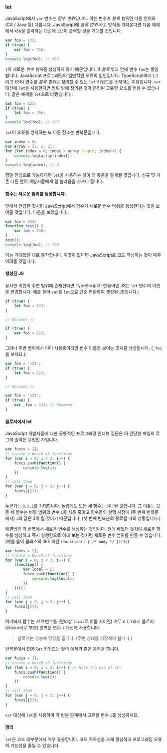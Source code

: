 ### let

JavaScript에서 `var` 변수는 *함수 범위*입니다. 이는 변수가 *블록 범위*인 다른 언어와 (C# / Java 등) 다릅니다. JavaScript에 *블록 범위* 사고 방식을 가져온다면 다음 예제에서 `456`을 출력하는 대신에 `123`이 출력할 것을 기대할 것입니다.

```ts
var foo = 123;
if (true) {
    var foo = 456;
}
console.log(foo); // 456
```
`{`이 새로운 *변수 범위*를 생성하지 않기 때문입니다. if *블록* 밖과 안에 변수 `foo`는 동일합니다. JavaScript 프로그래밍의 일반적인 오류의 원인입니다. TypeScript에서 (그리고 ES6) 변수를 *블록 범위*로 정의할 수 있는 `let` 키워드를 소개하는 이유입니다. `var`대신에 `let`을 사용한다면 범위 밖에 정의된 것과 분리된 고유한 요소를 얻을 수 있습니다. 같은 예제를 `let`으로 바꿨습니다.:

```ts
let foo = 123;
if (true) {
    let foo = 456;
}
console.log(foo); // 123
```

`let`이 오류를 방지하는 또 다른 장소는 반복문입니다.
```ts
var index = 0;
var array = [1, 2, 3];
for (let index = 0; index < array.length; index++) {
    console.log(array[index]);
}
console.log(index); // 0
```
정말 진심으로 가능하다면 `let`을 사용하는 것이 더 좋음을 알게될 것입니다. 신규 및 기존 다른 언어 개발자들에게 덜 놀라움을 가져다 줍니다.

#### 함수는 새로운 범위를 생성합니다.
앞에서 언급한 것처럼 JavaScript에서 함수가 새로운 변수 범위를 생성한다는 것을 보여줄 것입니다. 다음을 보겠습니다.:

```ts
var foo = 123;
function test() {
    var foo = 456;
}
test();
console.log(foo); // 123
```
이는 기대했던 대로 동작합니다. 이것이 없다면 JavaScript로 코드 작성하는 것이 매우 어려울 것입니다.

#### 생성된 JS
유사한 이름이 주변 범위에 존재한다면 TypeScript가 만들어낸 JS는 `let` 변수의 이름을 변경합니다. 예를 들어 `var`를 `let`으로 단순 변환하여 생성된 JS입니다.:

```ts
if (true) {
    let foo = 123;
}

// becomes //

if (true) {
    var foo = 123;
}
```
그러나 주변 범위에서 이미 사용중이라면 변수 이름은 보이는 것처럼 생성됩니다. (`_foo`를 보세요.):

```ts
var foo = '123';
if (true) {
    let foo = 123;
}

// becomes //

var foo = '123';
if (true) {
    var _foo = 123; // Renamed
}
```

#### 클로저에서 let
JavaScript 개발자들에 대한 공통적인 프로그래밍 인터뷰 질문은 이 간단한 파일의 로그의 출력은 무엇인 지입니다.

```ts
var funcs = [];
// create a bunch of functions
for (var i = 0; i < 3; i++) {
    funcs.push(function() {
        console.log(i);
    })
}
// call them
for (var j = 0; j < 3; j++) {
    funcs[j]();
}
```
누군가는 `0,1,2`를 기대합니다. 놀랍게도 모든 세 함수는 `3`이 될 것입니다. 그 이유는 모든 세 함수는 바깥 범위의 변수 `i`를 사용 중이고 함수들의 실행 시점에 (두 번째 반복문에서) `i`의 값은 3이 될 것이기 때문입니다. (첫 번째 반복분의 종료될 때의 상황입니다.)

해결법은 각 반복에서 새로운 변수를 생성하는 것입니다. 전에 배웠던 것처럼 새로운 함수를 생성하고 즉시 실행함으로 아래 보는 것처럼 새로운 변수 범위를 만들 수 있습니다. (예를 들어 클래스의 IIFE 패턴 `(function() { /* body */ })();`)

```ts
var funcs = [];
// create a bunch of functions
for (var i = 0; i < 3; i++) {
    (function() {
        var local = i;
        funcs.push(function() {
            console.log(local);
        })
    })();
}
// call them
for (var j = 0; j < 3; j++) {
    funcs[j]();
}
```
여기에서 함수는 *지역* 변수를 (편의상 `local`로 이름 지어진) 가두고 (그래서 클로저(closure)로 부름) 반복문 변수 `i` 대신에 사용합니다.

> 클로저는 성능에 영향을 줍니다. (주변 상태를 저장해야 합니다.)

반복문에서 ES6 `let` 키워드는 앞의 예제와 같은 동작을 합니다.

```ts
var funcs = [];
// create a bunch of functions
for (let i = 0; i < 3; i++) { // Note the use of let
    funcs.push(function() {
        console.log(i);
    })
}
// call them
for (var j = 0; j < 3; j++) {
    funcs[j]();
}
```

`var` 대신에 `let`을 사용하여 각 반본 단계에서 고유한 변수 `i`를 생성하세요.

#### 정리
`let`은 코드 대부분에서 매우 유용합니다. 코드 가독성을 크게 향상하고 프로그래밍 오류의 가능성을 줄일 수 있습니다.

[](https://github.com/olov/defs/blob/master/loop-closures.md)
